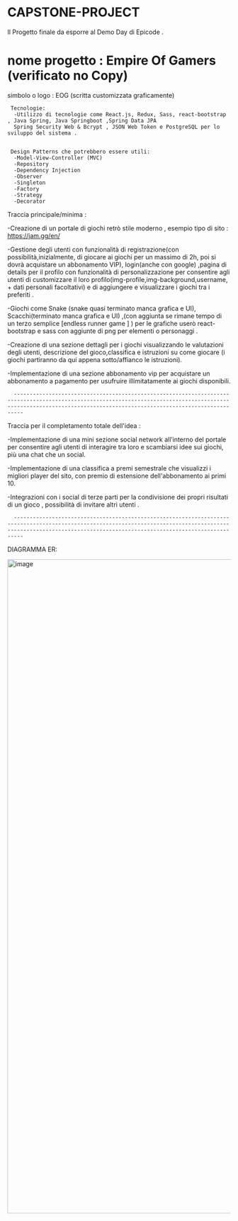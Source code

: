 # CAPSTONE-PROJECT
Il Progetto finale da esporre al Demo Day di Epicode . 
   # nome progetto : Empire Of Gamers   (verificato no Copy)
   simbolo o logo : EOG (scritta customizzata graficamente)
      
     Tecnologie:
      -Utilizzo di tecnologie come React.js, Redux, Sass, react-bootstrap , Java Spring, Java Springboot ,Spring Data JPA
      Spring Security Web & Bcrypt , JSON Web Token e PostgreSQL per lo sviluppo del sistema .


     Design Patterns che potrebbero essere utili:
      -Model-View-Controller (MVC)
      -Repository
      -Dependency Injection
      -Observer
      -Singleton
      -Factory
      -Strategy
      -Decorator
      
Traccia principale/minima :

-Creazione di un portale di giochi retrò stile moderno , esempio tipo di sito : https://jam.gg/en/

-Gestione degli utenti con funzionalità di registrazione(con possibilità,inizialmente, di giocare ai giochi per un massimo di 2h, poi si dovrà acquistare un abbonamento VIP), login(anche con google) ,pagina di details per il profilo con funzionalità di personalizzazione per consentire agli utenti di customizzare il loro profilo(img-profile,img-background,username, + dati personali facoltativi) e di aggiungere e visualizzare i giochi tra i preferiti .

 -Giochi come Snake (snake quasi terminato manca grafica e UI), Scacchi(terminato manca grafica e UI) ,(con aggiunta se rimane tempo di un terzo semplice [endless runner game ] ) per le grafiche userò react-bootstrap e sass con aggiunte di png per elementi o personaggi .

-Creazione di una sezione dettagli per i giochi visualizzando le valutazioni degli utenti, descrizione del gioco,classifica e istruzioni su come giocare (i giochi partiranno da qui appena sotto/affianco le istruzioni).

-Implementazione di una sezione abbonamento vip per acquistare un abbonamento a pagamento per usufruire illimitatamente ai giochi disponibili.

      ---------------------------------------------------------------------------------------------------------------------------------------------------------------------------------------------------------------------

Traccia per il completamento totale dell'idea :

-Implementazione di una mini sezione social network all’interno del portale per consentire agli utenti di interagire tra loro e scambiarsi idee sui giochi, più una chat che un social.

-Implementazione di una classifica a premi semestrale che visualizzi i migliori player del sito, con premio di estensione dell'abbonamento ai primi 10.

-Integrazioni con i social di terze parti per la condivisione dei propri risultati di un gioco , possibilità di invitare altri utenti .

      ---------------------------------------------------------------------------------------------------------------------------------------------------------------------------------------------------------------------

DIAGRAMMA ER:


<img width="1477" alt="image" src="https://github.com/Luca-Sberna/CAPSTONE-PROJECT/assets/123188715/3bc2d7ae-342e-407a-a0d0-eac7d03d986f">



